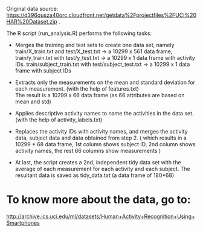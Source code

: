 Original data source: 
  https://d396qusza40orc.cloudfront.net/getdata%2Fprojectfiles%2FUCI%20HAR%20Dataset.zip .

The R script (run_analysis.R) performs the following tasks: 

* Merges the training and test sets to create one data set, namely
  train/X_train.txt and test/X_test.txt -> a 10299 x 561 data frame,
  train/y_train.txt with test/y_test.txt -> a 10299 x 1 data frame with activity IDs.
  train/subject_train.txt with test/subject_test.txt ->  a 10299 x 1 data frame with subject IDs

* Extracts only the measurements on the mean and standard deviation for each measurement.
  (with the help of features.txt)  
  The result is a 10299 x 66 data frame (as 66 attributes are based on mean and std)

* Applies descriptive activity names to name the activities in the data set.
  (with the help  of activity_labels.txt)

* Replaces the activity IDs with activity names, and merges the activity data, subject data and
  data obtained from step 2.
  (
	which results in a 10299 * 68 data frame,
	1st column shows subject ID,
	2nd column shows activity names,
	the rest 66 columns show measurements
  )
	 
* At last, the script creates a 2nd, independent tidy data set with the average
  of each measurement for each activity and each subject.
  The resultant data is saved as tidy_data.txt (a data frame of 180*68)
  
# To know more about the data, go to:
  http://archive.ics.uci.edu/ml/datasets/Human+Activity+Recognition+Using+Smartphones
